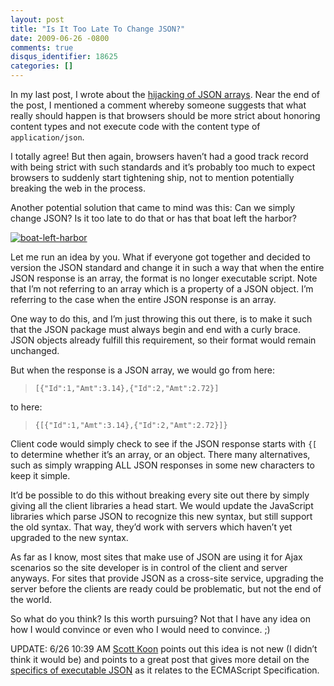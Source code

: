 ```yaml
---
layout: post
title: "Is It Too Late To Change JSON?"
date: 2009-06-26 -0800
comments: true
disqus_identifier: 18625
categories: []
---
```

In my last post, I wrote about the [hijacking of JSON
arrays](http://haacked.com/archive/2009/06/25/json-hijacking.aspx "JSON Hijacking").
Near the end of the post, I mentioned a comment whereby someone suggests
that what really should happen is that browsers should be more strict
about honoring content types and not execute code with the content type
of `application/json`.

I totally agree! But then again, browsers haven’t had a good track
record with being strict with such standards and it’s probably too much
to expect browsers to suddenly start tightening ship, not to mention
potentially breaking the web in the process.

Another potential solution that came to mind was this: Can we simply
change JSON? Is it too late to do that or has that boat left the harbor?

[![boat-left-harbor](http://haacked.com/images/haacked_com/WindowsLiveWriter/IsItTooLateToChangeJSON_117AE/boat-left-harbor_thumb.jpg "boat-left-harbor")](http://haacked.com/images/haacked_com/WindowsLiveWriter/IsItTooLateToChangeJSON_117AE/boat-left-harbor_2.jpg)

Let me run an idea by you. What if everyone got together and decided to
version the JSON standard and change it in such a way that when the
entire JSON response is an array, the format is no longer executable
script. Note that I’m not referring to an array which is a property of a
JSON object. I’m referring to the case when the entire JSON response is
an array.

One way to do this, and I’m just throwing this out there, is to make it
such that the JSON package must always begin and end with a curly brace.
JSON objects already fulfill this requirement, so their format would
remain unchanged.

But when the response is a JSON array, we would go from here:

> `[{"Id":1,"Amt":3.14},{"Id":2,"Amt":2.72}]`

to here:

> `{[{"Id":1,"Amt":3.14},{"Id":2,"Amt":2.72}]}`

Client code would simply check to see if the JSON response starts with
`{[` to determine whether it’s an array, or an object. There many
alternatives, such as simply wrapping ALL JSON responses in some new
characters to keep it simple.

It’d be possible to do this without breaking every site out there by
simply giving all the client libraries a head start. We would update the
JavaScript libraries which parse JSON to recognize this new syntax, but
still support the old syntax. That way, they’d work with servers which
haven’t yet upgraded to the new syntax.

As far as I know, most sites that make use of JSON are using it for Ajax
scenarios so the site developer is in control of the client and server
anyways. For sites that provide JSON as a cross-site service, upgrading
the server before the clients are ready could be problematic, but not
the end of the world.

So what do you think? Is this worth pursuing? Not that I have any idea
on how I would convince or even who I would need to convince. ;)

UPDATE: 6/26 10:39 AM [Scott Koon](http://lazycoder.com "friend met")
points out this idea is not new (I didn’t think it would be) and points
to a great post that gives more detail on the [specifics of executable
JSON](http://robubu.com/?p=25 "Conflating JSON with JavaScript") as it
relates to the ECMAScript Specification.


